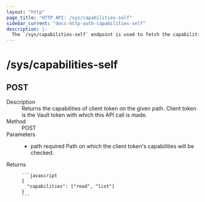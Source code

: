 ```yaml
---
layout: "http"
page_title: "HTTP API: /sys/capabilities-self"
sidebar_current: "docs-http-auth-capabilities-self"
description: |-
  The `/sys/capabilities-self` endpoint is used to fetch the capabilities of client token on a given path.
---
```


# /sys/capabilities-self

## POST

<dl>
  <dt>Description</dt>
  <dd>
    Returns the capabilities of client token on the given path.
    Client token is the Vault token with which this API call is made.
  </dd>

  <dt>Method</dt>
  <dd>POST</dd>

  <dt>Parameters</dt>
  <dd>
    <ul>
      <li>
        <span class="param">path</span>
        <span class="param-flags">required</span>
        Path on which the client token's capabilities will be checked.
      </li>
    </ul>
  </dd>

  <dt>Returns</dt>
  <dd>

    ```javascript
    {
      "capabilities": ["read", "list"]
    }
    ```

  </dd>
</dl>
